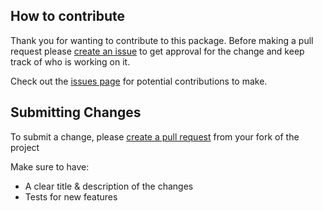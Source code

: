 ## How to contribute

Thank you for wanting to contribute to this package. Before making a pull request please [create an issue](https://github.com/existentiality/urlscan/issues/new) to get approval for the change and keep track of who is working on it. 

Check out the [issues page](https://github.com/existentiality/urlscan/issues) for potential contributions to make.

## Submitting Changes
To submit a change, please [create a pull request](https://github.com/existentiality/urlscan/compare) from your fork of the project

Make sure to have:
- A clear title & description of the changes
- Tests for new features

